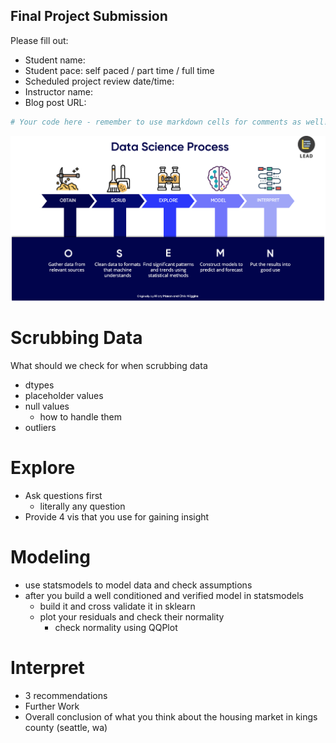 
## Final Project Submission

Please fill out:
* Student name: 
* Student pace: self paced / part time / full time
* Scheduled project review date/time: 
* Instructor name: 
* Blog post URL:



```python
# Your code here - remember to use markdown cells for comments as well!
```

![](osemn.png)

# Scrubbing Data
What should we check for when scrubbing data
* dtypes
* placeholder values
* null values
    * how to handle them
* outliers

# Explore
* Ask questions first
    * literally any question
* Provide 4 vis that you use for gaining insight

# Modeling
- use statsmodels to model data and check assumptions
- after you build a well conditioned and verified model in statsmodels
    - build it and cross validate it in sklearn
    - plot your residuals and check their normality 
        - check normality using QQPlot

# Interpret
- 3 recommendations
- Further Work
- Overall conclusion of what you think about the housing market in kings county (seattle, wa)

